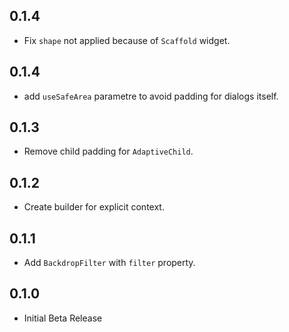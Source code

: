 ## 0.1.4

* Fix `shape` not applied because of `Scaffold` widget.

## 0.1.4

* add `useSafeArea` parametre to avoid padding for dialogs itself.

## 0.1.3

* Remove child padding for `AdaptiveChild`.

## 0.1.2

* Create builder for explicit context.

## 0.1.1

* Add `BackdropFilter` with `filter` property.

## 0.1.0

* Initial Beta Release
